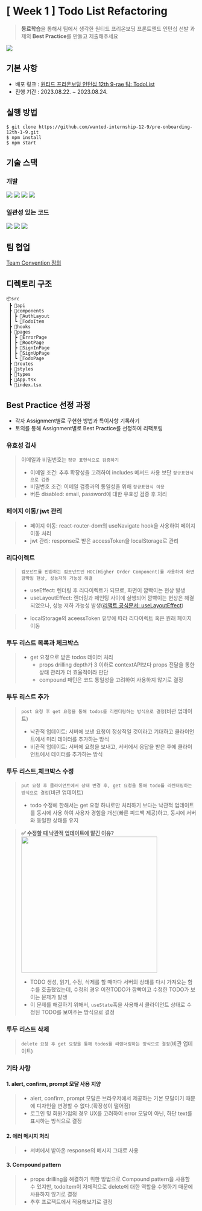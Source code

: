 # [ Week 1 ] Todo List Refactoring

> **동료학습**을 통해서 팀에서 생각한 원티드 프리온보딩 프론트엔드 인턴십 선발 과제의 **Best Practice**를 만들고 제출해주세요

<img src = https://camo.githubusercontent.com/431cb39804ef7c333ffa8b0dfec7e24581654e84e3c8bcf91f64a43158c3156c/68747470733a2f2f7374617469632e77616e7465642e636f2e6b722f696d616765732f6576656e74732f323930392f62333539313861362e6a7067 />

## 기본 사항

- 배포 링크 : [원티드 프리온보딩 인턴십 12th 9-rae 팀: TodoList](https://develop.d1klghdf2c4ddl.amplifyapp.com/)
- 진행 기간 : 2023.08.22. ~ 2023.08.24.

## 실행 방법

```
$ git clone https://github.com/wanted-internship-12-9/pre-onboarding-12th-1-9.git
$ npm install
$ npm start
```

## 기술 스택

### 개발

<p align="left">
  <img src="https://img.shields.io/badge/react-61DAFB?style=for-the-badge"> 
  <img src="https://img.shields.io/badge/typescript-3178C6?style=for-the-badge"> 
  <img src="https://img.shields.io/badge/axios-5A29E4?style=for-the-badge"> 
  <img src="https://img.shields.io/badge/styledComponents-DB7093?style=for-the-badge">
</p>

### 일관성 있는 코드

<p align="left">
  <img src="https://img.shields.io/badge/prettier-F7B93E?style=for-the-badge"> 
  <img src="https://img.shields.io/badge/esLint-4B32C3?style=for-the-badge"> 
  <img src="https://img.shields.io/badge/husky-273A60?style=for-the-badge">
</p>

## 팀 협업

[Team Convention 정의](https://github.com/wanted-internship-12-9/pre-onboarding-12th-1-9/wiki/Team-Convention)

## 디렉토리 구조

```
📦src
 ┣ 📂api
 ┣ 📂components
 ┃ ┣ 📂AuthLayout
 ┃ ┗ 📂TodoItem
 ┣ 📂hooks
 ┣ 📂pages
 ┃ ┣ 📂ErrorPage
 ┃ ┣ 📂RootPage
 ┃ ┣ 📂SignInPage
 ┃ ┣ 📂SignUpPage
 ┃ ┗ 📂TodoPage
 ┣ 📂routes
 ┣ 📂styles
 ┣ 📂types
 ┣ 📜App.tsx
 ┗ 📜index.tsx
```

## Best Practice 선정 과정

- 각자 Assignment별로 구현한 방법과 특이사항 기록하기
- 토의를 통해 Assignment별로 Best Practice를 선정하여 리팩토링

### 유효성 검사

> 이메일과 비밀번호는 `정규 표현식으로 검증하기`
>
> - 이메일 조건: 추후 확장성을 고려하여 includes 메서드 사용 보단 `정규표현식으로 검증`
> - 비밀번호 조건: 이메일 검증과의 통일성을 위해 `정규표현식 이용`
> - 버튼 disabled: email, password에 대한 유효성 검증 후 처리

### 페이지 이동/ jwt 관리

> - 페이지 이동: react-router-dom의 useNavigate hook을 사용하여 페이지 이동 처리<br/>
> - jwt 관리: response로 받은 accessToken을 localStorage로 관리

### 리다이렉트

> `컴포넌트를 반환하는 컴포넌트인 HOC(Higher Order Component)를 사용하여 화면 깜빡임 현상, 성능저하 가능성 해결`
>
> - useEffect: 렌더링 후 리다이렉트가 되므로, 화면이 깜빡이는 현상 발생
> - useLayoutEffect: 렌더링과 페인팅 사이에 실행되어 깜빡이는 현상은 해결되었으나, 성능 저하 가능성 발생([리액트 공식문서: useLayoutEffect](https://react.dev/reference/react/useLayoutEffect))

> - localStorage의 aceessToken 유무에 따라 리다이렉트 혹은 원래 페이지 이동

### 투두 리스트 목록과 체크박스

> - get 요청으로 받은 todos 데이터 처리
>   - props drilling depth가 3 이하로 contextAPI보다 props 전달을 통한 상태 관리가 더 효율적이라 판단
>   - compound 패턴은 코드 통일성을 고려하여 사용하지 않기로 결정

### 투두 리스트 추가

> `post 요청 후 get 요청을 통해 todos를 리렌더링하는 방식으로 결정`(비관 업데이트)
>
> - 낙관적 업데이트: 서버에 보낸 요청이 정상적일 것이라고 기대하고 클라이언트에서 미리 데이터를 추가하는 방식
> - 비관적 업데이트: 서버에 요청을 보내고, 서버에서 응답을 받은 후에 클라이언트에서 데이터를 추가하는 방식

### 투두 리스트,체크박스 수정

> `put 요청 후 클라이언트에서 상태 변경 후, get 요청을 통해 todo를 리렌더링하는 방식으로 결정`(비관 업데이트)
>
> - todo 수정에 한해서는 get 요청 하나로만 처리하기 보다는 낙관적 업데이트를 동시에 사용 하여 사용자 경험을 개선(빠른 피드백 제공)하고, 동시에 서버와 동일한 상태를 유지

> **✅ 수정할 때 낙관적 업데이트에 맡긴 이유?**  
> <img width="360px" src="https://velog.velcdn.com/images/donggoo/post/dabd6045-3f3b-477a-9ac1-4fa430be00e6/image.gif"/>
>
> - TODO 생성, 읽기, 수정, 삭제를 할 때마다 서버의 상태를 다시 가져오는 함수를 호출했었는데, 수정의 경우 이전TODO가 깜빡이고 수정한 TODO가 보이는 문제가 발생
> - 이 문제를 해결하기 위해서, `useState`훅을 사용해서 클라이언트 상태로 수정된 TODO를 보여주는 방식으로 결정

### 투두 리스트 삭제

> `delete 요청 후 get 요청을 통해 todos를 리렌더링하는 방식으로 결정`(비관 업데이트)

### 기타 사항

#### 1. alert, confirm, prompt 모달 사용 지양

> - alert, confirm, prompt 모달은 브라우저에서 제공하는 기본 모달이기 때문에 디자인을 변경할 수 없다.(확장성이 떨어짐)
> - 로그인 및 회원가입의 경우 UX를 고려하여 error 모달이 아닌, 하단 text를 표시하는 방식으로 결정

#### 2. 에러 메시지 처리

> - 서버에서 받아온 response의 메시지 그대로 사용

#### 3. Compound pattern

> - props drilling을 해결하기 위한 방법으로 Compound pattern을 사용할 수 있지만, todoItem이 자체적으로 delete에 대한 역할을 수행하기 때문에 사용하지 않기로 결정
> - 추후 프로젝트에서 적용해보기로 결정

